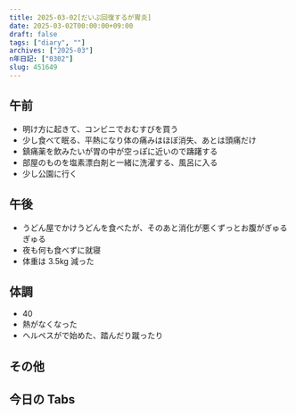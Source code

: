 ```yaml
---
title: 2025-03-02[だいぶ回復するが胃炎]
date: 2025-03-02T00:00:00+09:00
draft: false
tags: ["diary", ""]
archives: ["2025-03"]
n年日記: ["0302"]
slug: 451649
---
```


## 午前

- 明け方に起きて、コンビニでおむすびを買う
- 少し食べて眠る、平熱になり体の痛みはほぼ消失、あとは頭痛だけ
- 鎮痛薬を飲みたいが胃の中が空っぽに近いので躊躇する
- 部屋のものを塩素漂白剤と一緒に洗濯する、風呂に入る
- 少し公園に行く

## 午後

- うどん屋でかけうどんを食べたが、そのあと消化が悪くずっとお腹がぎゅるぎゅる
- 夜も何も食べずに就寝
- 体重は 3.5kg 減った

## 体調

- 40
- 熱がなくなった
- ヘルペスがで始めた、踏んだり蹴ったり

## その他

## 今日の Tabs
